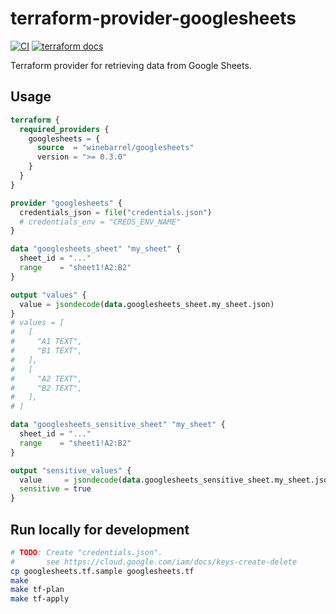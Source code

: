 # terraform-provider-googlesheets

[![CI](https://github.com/winebarrel/terraform-provider-googlesheets/actions/workflows/ci.yml/badge.svg)](https://github.com/winebarrel/terraform-provider-googlesheets/actions/workflows/ci.yml)
[![terraform docs](https://img.shields.io/badge/terraform-docs-%35835CC?logo=terraform)](https://registry.terraform.io/providers/winebarrel/googlesheets/latest/docs)

Terraform provider for retrieving data from Google Sheets.

## Usage

```tf
terraform {
  required_providers {
    googlesheets = {
      source  = "winebarrel/googlesheets"
      version = ">= 0.3.0"
    }
  }
}

provider "googlesheets" {
  credentials_json = file("credentials.json")
  # credentials_env = "CREDS_ENV_NAME"
}

data "googlesheets_sheet" "my_sheet" {
  sheet_id = "..."
  range    = "sheet1!A2:B2"
}

output "values" {
  value = jsondecode(data.googlesheets_sheet.my_sheet.json)
}
# values = [
#   [
#     "A1 TEXT",
#     "B1 TEXT",
#   ],
#   [
#     "A2 TEXT",
#     "B2 TEXT",
#   ],
# ]

data "googlesheets_sensitive_sheet" "my_sheet" {
  sheet_id = "..."
  range    = "sheet1!A2:B2"
}

output "sensitive_values" {
  value     = jsondecode(data.googlesheets_sensitive_sheet.my_sheet.json)
  sensitive = true
}
```

## Run locally for development

```sh
# TODO: Create "credentials.json".
#       see https://cloud.google.com/iam/docs/keys-create-delete
cp googlesheets.tf.sample googlesheets.tf
make
make tf-plan
make tf-apply
```

